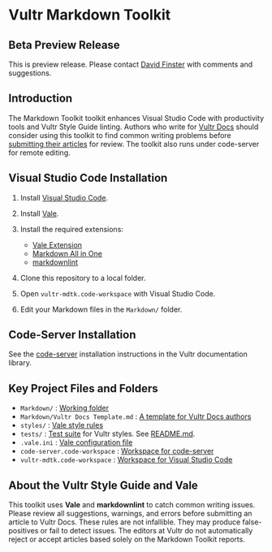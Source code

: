 # Vultr Markdown Toolkit

## Beta Preview Release

This is preview release. Please contact [David Finster](mailto:dfinster@vultr.com?subject=Vultr%20Markdown%20Toolkit) with comments and suggestions.

## Introduction

The Markdown Toolkit toolkit enhances Visual Studio Code with productivity tools and Vultr Style Guide linting. Authors who write for [Vultr Docs](https://www.vultr.com/docs/) should consider using this toolkit to find common writing problems before [submitting their articles](https://my.vultr.com/docs/submit/) for review. The toolkit also runs under code-server for remote editing.

## Visual Studio Code Installation

1. Install [Visual Studio Code](https://code.visualstudio.com/).
1. Install [Vale](https://docs.errata.ai/vale/install).
1. Install the required extensions:

   * [Vale Extension](https://marketplace.visualstudio.com/items?itemName=errata-ai.vale-server)
   * [Markdown All in One](https://marketplace.visualstudio.com/items?itemName=yzhang.markdown-all-in-one)
   * [markdownlint](https://marketplace.visualstudio.com/items?itemName=DavidAnson.vscode-markdownlint)

1. Clone this repository to a local folder.
1. Open `vultr-mdtk.code-workspace` with Visual Studio Code.
1. Edit your Markdown files in the `Markdown/` folder.

## Code-Server Installation

See the [code-server](https://www.vultr.com/docs/vultr-markdown-toolkit-with-codeserver) installation instructions in the Vultr documentation library.

## Key Project Files and Folders
* `Markdown/` : [Working folder](Markdown)
* `Markdown/Vultr Docs Template.md` : [A template for Vultr Docs authors](Markdown/Vultr%20Docs%20Template.md)
* `styles/` : [Vale style rules](.vale)
* `tests/` : [Test suite](tests) for Vultr styles. See [README.md](tests/README.md).
* `.vale.ini` : [Vale configuration file](.vale.ini)
* `code-server.code-workspace` : [Workspace for code-server](code-server.code-workspace)
* `vultr-mdtk.code-workspace` : [Workspace for Visual Studio Code](vultr-mdtk.code-workspace)

## About the Vultr Style Guide and Vale

This toolkit uses **Vale** and **markdownlint** to catch common writing issues. Please review all suggestions, warnings, and errors before submitting an article to Vultr Docs. These rules are not infallible. They may produce false-positives or fail to detect issues. The editors at Vultr do not automatically reject or accept articles based solely on the Markdown Toolkit reports.

